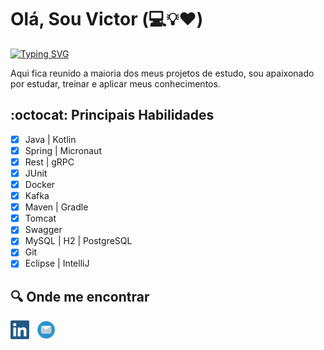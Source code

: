 # Olá, Sou Victor (:computer::bulb::heart:)
 [![Typing SVG](https://readme-typing-svg.herokuapp.com?color=010406&size=30&center=true&lines=Sou+desenvolvedor+Java;Seja+bem-vindo(a))](https://git.io/typing-svg)
 
Aqui fica reunido a maioria dos meus projetos de estudo, sou apaixonado por estudar, treinar e aplicar meus conhecimentos.
</div>

## :octocat: Principais Habilidades

- [x] Java | Kotlin
- [x] Spring | Micronaut
- [x] Rest | gRPC
- [x] JUnit
- [x] Docker
- [x] Kafka
- [x] Maven | Gradle
- [x] Tomcat
- [x] Swagger
- [x] MySQL | H2 | PostgreSQL
- [x] Git
- [x] Eclipse | IntelliJ

## :mag: Onde me encontrar

<a href="https://www.linkedin.com/in/victorsreis/"><img height="30" src="assets/images/linkedin.png"></a>&nbsp;&nbsp;
<a href="mailto:victor.sreis@hotmail.com"><img height="30" src="assets/images/email.png"></a>&nbsp;&nbsp;
